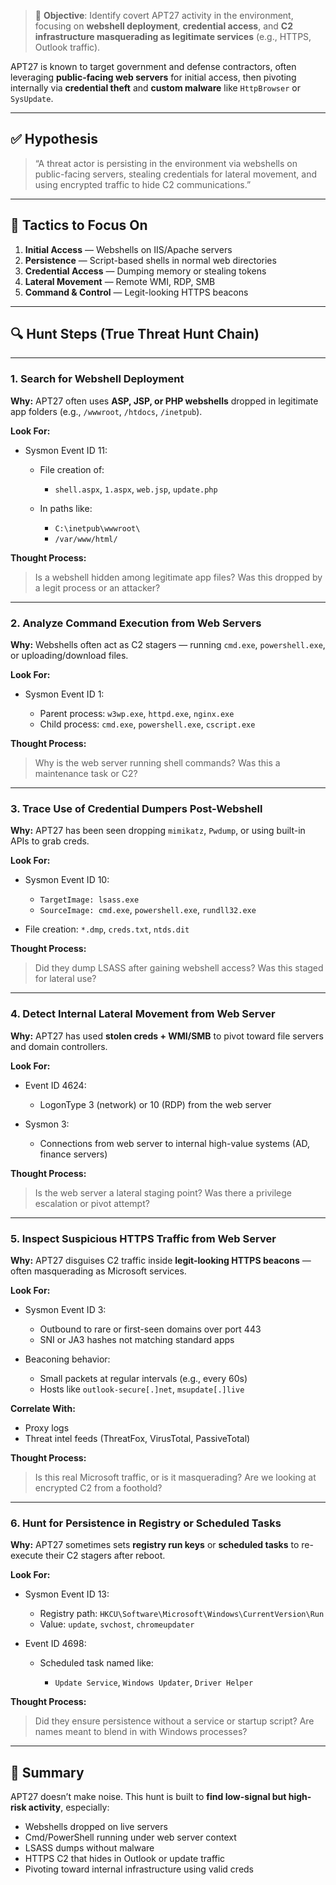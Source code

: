
> 🎯 **Objective**: Identify covert APT27 activity in the environment, focusing on **webshell deployment**, **credential access**, and **C2 infrastructure masquerading as legitimate services** (e.g., HTTPS, Outlook traffic).

APT27 is known to target government and defense contractors, often leveraging **public-facing web servers** for initial access, then pivoting internally via **credential theft** and **custom malware** like `HttpBrowser` or `SysUpdate`.

---

## ✅ Hypothesis

> “A threat actor is persisting in the environment via webshells on public-facing servers, stealing credentials for lateral movement, and using encrypted traffic to hide C2 communications.”

---

## 🧱 Tactics to Focus On

1. **Initial Access** — Webshells on IIS/Apache servers
2. **Persistence** — Script-based shells in normal web directories
3. **Credential Access** — Dumping memory or stealing tokens
4. **Lateral Movement** — Remote WMI, RDP, SMB
5. **Command & Control** — Legit-looking HTTPS beacons

---

## 🔍 Hunt Steps (True Threat Hunt Chain)

---

### **1. Search for Webshell Deployment**

**Why:**
APT27 often uses **ASP, JSP, or PHP webshells** dropped in legitimate app folders (e.g., `/wwwroot`, `/htdocs`, `/inetpub`).

**Look For:**

* Sysmon Event ID 11:

  * File creation of:

    * `shell.aspx`, `1.aspx`, `web.jsp`, `update.php`
  * In paths like:

    * `C:\inetpub\wwwroot\`
    * `/var/www/html/`

**Thought Process:**

> Is a webshell hidden among legitimate app files?
> Was this dropped by a legit process or an attacker?

---

### **2. Analyze Command Execution from Web Servers**

**Why:**
Webshells often act as C2 stagers — running `cmd.exe`, `powershell.exe`, or uploading/download files.

**Look For:**

* Sysmon Event ID 1:

  * Parent process: `w3wp.exe`, `httpd.exe`, `nginx.exe`
  * Child process: `cmd.exe`, `powershell.exe`, `cscript.exe`

**Thought Process:**

> Why is the web server running shell commands?
> Was this a maintenance task or C2?

---

### **3. Trace Use of Credential Dumpers Post-Webshell**

**Why:**
APT27 has been seen dropping `mimikatz`, `Pwdump`, or using built-in APIs to grab creds.

**Look For:**

* Sysmon Event ID 10:

  * `TargetImage: lsass.exe`
  * `SourceImage: cmd.exe`, `powershell.exe`, `rundll32.exe`
* File creation: `*.dmp`, `creds.txt`, `ntds.dit`

**Thought Process:**

> Did they dump LSASS after gaining webshell access?
> Was this staged for lateral use?

---

### **4. Detect Internal Lateral Movement from Web Server**

**Why:**
APT27 has used **stolen creds + WMI/SMB** to pivot toward file servers and domain controllers.

**Look For:**

* Event ID 4624:

  * LogonType 3 (network) or 10 (RDP) from the web server
* Sysmon 3:

  * Connections from web server to internal high-value systems (AD, finance servers)

**Thought Process:**

> Is the web server a lateral staging point?
> Was there a privilege escalation or pivot attempt?

---

### **5. Inspect Suspicious HTTPS Traffic from Web Server**

**Why:**
APT27 disguises C2 traffic inside **legit-looking HTTPS beacons** — often masquerading as Microsoft services.

**Look For:**

* Sysmon Event ID 3:

  * Outbound to rare or first-seen domains over port 443
  * SNI or JA3 hashes not matching standard apps
* Beaconing behavior:

  * Small packets at regular intervals (e.g., every 60s)
  * Hosts like `outlook-secure[.]net`, `msupdate[.]live`

**Correlate With:**

* Proxy logs
* Threat intel feeds (ThreatFox, VirusTotal, PassiveTotal)

**Thought Process:**

> Is this real Microsoft traffic, or is it masquerading?
> Are we looking at encrypted C2 from a foothold?

---

### **6. Hunt for Persistence in Registry or Scheduled Tasks**

**Why:**
APT27 sometimes sets **registry run keys** or **scheduled tasks** to re-execute their C2 stagers after reboot.

**Look For:**

* Sysmon Event ID 13:

  * Registry path: `HKCU\Software\Microsoft\Windows\CurrentVersion\Run`
  * Value: `update`, `svchost`, `chromeupdater`

* Event ID 4698:

  * Scheduled task named like:

    * `Update Service`, `Windows Updater`, `Driver Helper`

**Thought Process:**

> Did they ensure persistence without a service or startup script?
> Are names meant to blend in with Windows processes?

---

## 🧠 Summary

APT27 doesn’t make noise. This hunt is built to **find low-signal but high-risk activity**, especially:

* Webshells dropped on live servers
* Cmd/PowerShell running under web server context
* LSASS dumps without malware
* HTTPS C2 that hides in Outlook or update traffic
* Pivoting toward internal infrastructure using valid creds
